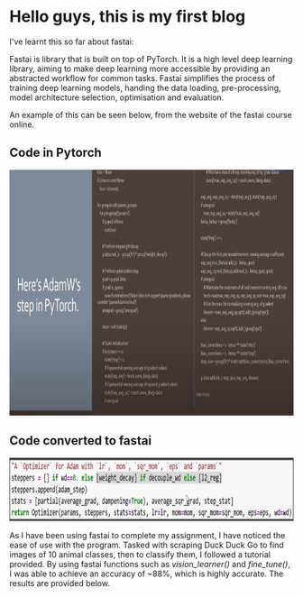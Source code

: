 # Hello guys, this is my first blog

I've learnt this so far about fastai:

Fastai is library that is built on top of PyTorch. It is a high level deep learning library, aiming to make deep learning more accessible by providing an abstracted workflow for common tasks. Fastai simplifies the process of training deep learning models, handing the data loading, pre-processing, model architecture selection, optimisation and evaluation.

An example of this can be seen below, from the website of the fastai course online.

## **Code in Pytorch**

<img src="../images/fastai_1.jpg" alt="Image of fastai example 1" width="1124" height="436">

## **Code converted to fastai**

<img src="../images/fastai_2.jpg" alt="Image of fastai example 2" width="912" height="112">


As I have been using fastai to complete my assignment, I have noticed the ease of use with the program. Tasked with scraping Duck Duck Go to find images of 10 animal classes, then to classify them, I followed a tutorial provided. By using fastai functions such as *vision_learner()* and *fine_tune()*, I was able to achieve an accuracy of ~88%, which is highly accurate. The results are provided below.
